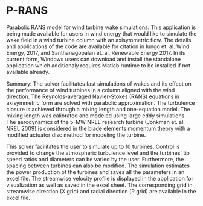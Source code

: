 # P-RANS
Parabolic RANS model for wind turbine wake simulations. 
This application is being made available for users in wind energy that would like to simulate the wake field in a wind turbine column with an axisymmetric flow. The details and applications of the code are available for citation in Iungo et. al. Wind Energy, 2017, and Santhanagopalan et. al. Renewable Energy 2017. In its current form, Windows users can download and install the standalone application which additionaly requires Matlab runtime to be installed if not available already.

Summary: 
The solver facilitates fast simulations of wakes and its effect on the performance of wind turbines in a column aligned with the wind direction. 
The Reynolds-averaged Navier-Stokes (RANS) equations in axisymmetric form are solved with parabolic approximation. The turbulence closure is achieved through a mixing length and one-equation model. The mixing length was calibrated and modeled using large eddy simulations. The aerodynamics of the 5-MW NREL research turbine (Jonkman et. al. NREL 2009) is considered in the blade elements momentum theory with a modified actuator disc method for modeling the turbine. 

This solver facilitates the user to simulate up to 10 turbines. Control is provided to change the atmospheric turbulence level and the turbines' tip speed ratios and diameters can be varied by the user. Furthermore, the spacing between turbines can also be modified.
The simulation estimates the power production of the turbines and saves all the parameters in an excel file. The streamwise velocity profile is displayed in the application for visualization as well as saved in the excel sheet. The corresponding grid in streamwise direction (X grid) and radial direction (R grid) are available in the excel file. 
